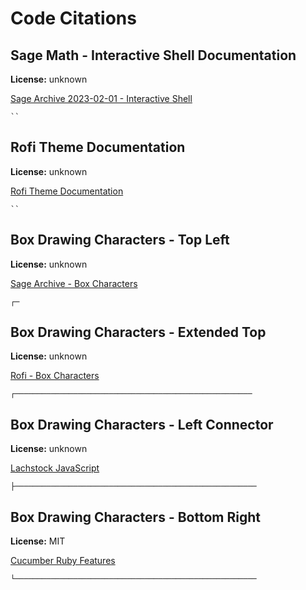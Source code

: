 # Code Citations

## Sage Math - Interactive Shell Documentation

**License:** unknown

[Sage Archive 2023-02-01 - Interactive Shell](https://github.com/sagemath/sage-archive-2023-02-01/blob/9116c5584f94500731fdc9462df519229fa6ea85/src/doc/en/tutorial/interactive_shell.rst)

```text
``
```

## Rofi Theme Documentation

**License:** unknown

[Rofi Theme Documentation](https://github.com/davatorium/rofi/blob/6c38a49d543633e736d4e1653c0b02fe29e46ffd/doc/rofi-theme.5.markdown)

```text
``
```

## Box Drawing Characters - Top Left

**License:** unknown

[Sage Archive - Box Characters](https://github.com/sagemath/sage-archive-2023-02-01/blob/9116c5584f94500731fdc9462df519229fa6ea85/src/doc/en/tutorial/interactive_shell.rst)

```text
┌─
```

## Box Drawing Characters - Extended Top

**License:** unknown

[Rofi - Box Characters](https://github.com/davatorium/rofi/blob/6c38a49d543633e736d4e1653c0b02fe29e46ffd/doc/rofi-theme.5.markdown)

```text
┌─────────────────────────────────────────────────────
```

## Box Drawing Characters - Left Connector

**License:** unknown

[Lachstock JavaScript](https://github.com/lachlanhardy/lachstock/blob/ca45c46f091e0b10ff0d3594bc3c883c978cfc29/public/javascripts/production/combined.js)

```text
├──────────────────────────────────────────────────────
```

## Box Drawing Characters - Bottom Right

**License:** MIT

[Cucumber Ruby Features](https://github.com/cucumber/cucumber-ruby/blob/d9d6f380c77b79c3670fa8f1d620d7b57f42b3ae/features/docs/cli/publish_banner.feature)

```text
└──────────────────────────────────────────────────────
```

